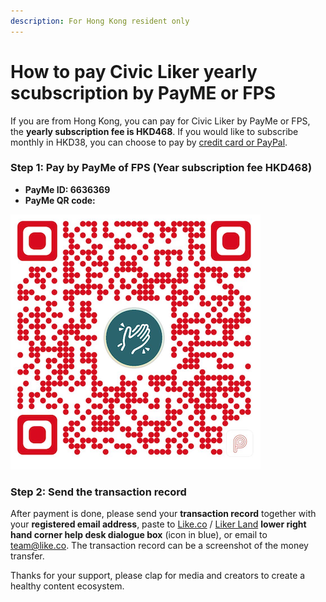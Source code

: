 ```yaml
---
description: For Hong Kong resident only
---
```


# How to pay Civic Liker yearly scubscription by PayME or FPS

If you are from Hong Kong, you can pay for Civic Liker by PayMe or FPS, the **yearly subscription fee is HKD468**. If you would like to subscribe monthly in HKD38, you can choose to pay by [credit card or PayPal](https://liker.land/civic).

### Step 1: Pay by PayMe of FPS \(Year subscription fee HKD468\)

* **PayMe ID: 6636369**
* **PayMe QR code:**

![](../../.gitbook/assets/payme.png)

### **Step 2: Send the transaction record**

After payment is done, please send your **transaction record** together with your **registered email address**, paste to [Like.co](https://like.co/) / [Liker Land](https://liker.land/) **lower right hand corner help desk dialogue box** \(icon in blue\), or email to team@like.co. The transaction record can be a screenshot of the money transfer.

Thanks for your support, please clap for media and creators to create a healthy content ecosystem.


